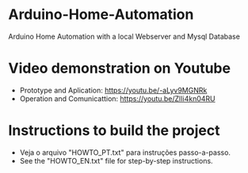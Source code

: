 # Arduino-Home-Automation
Arduino Home Automation with a local Webserver and Mysql Database

# Video demonstration on Youtube
- Prototype and Aplication:     https://youtu.be/-aLyv9MGNRk
- Operation and Comunicattion:  https://youtu.be/ZlIi4kn04RU

# Instructions to build the project
- Veja o arquivo "HOWTO_PT.txt" para instruções passo-a-passo.  
- See the "HOWTO_EN.txt" file for step-by-step instructions.   

